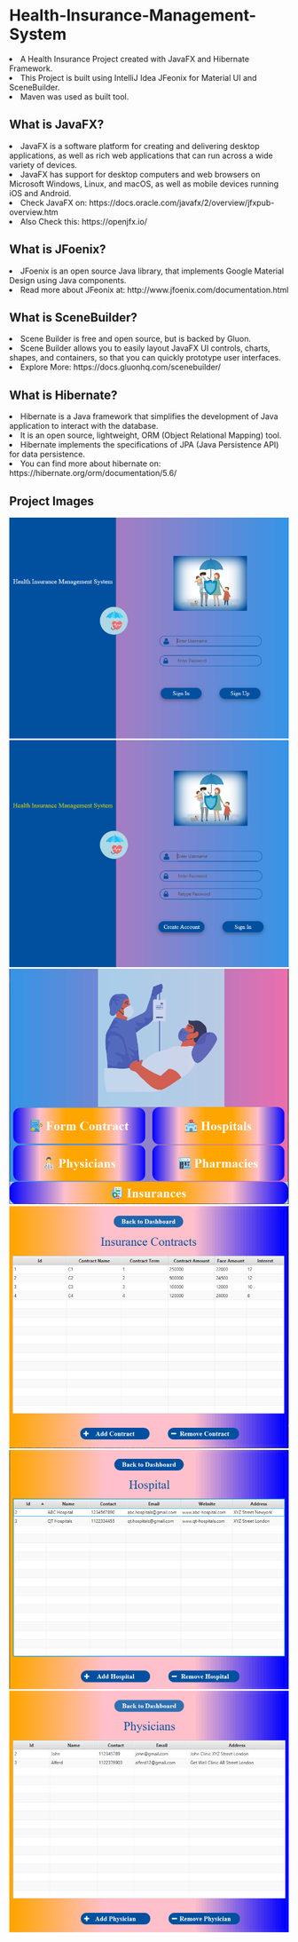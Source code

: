 # Health-Insurance-Management-System
<li> A Health Insurance Project created with JavaFX and Hibernate Framework.
<li> This Project is built using IntelliJ Idea JFeonix for Material UI and SceneBuilder.
<li> Maven was used as built tool.

## What is JavaFX?
<li> JavaFX is a software platform for creating and delivering desktop applications, as well as rich web applications that can run across a wide variety of devices.
<li> JavaFX has support for desktop computers and web browsers on Microsoft Windows, Linux, and macOS, as well as mobile devices running iOS and Android.
<li> Check JavaFX on: https://docs.oracle.com/javafx/2/overview/jfxpub-overview.htm
<li> Also Check this: https://openjfx.io/

## What is JFoenix?
<li> JFoenix is an open source Java library, that implements Google Material Design using Java components.
<li> Read more about JFeonix at: http://www.jfoenix.com/documentation.html

## What is SceneBuilder?
<li> Scene Builder is free and open source, but is backed by Gluon.
<li> Scene Builder allows you to easily layout JavaFX UI controls, charts, shapes, and containers, so that you can quickly prototype user interfaces.
<li> Explore More: https://docs.gluonhq.com/scenebuilder/

## What is Hibernate?
<li> Hibernate is a Java framework that simplifies the development of Java application to interact with the database.
<li> It is an open source, lightweight, ORM (Object Relational Mapping) tool.
<li> Hibernate implements the specifications of JPA (Java Persistence API) for data persistence.
<li> You can find more about hibernate on: https://hibernate.org/orm/documentation/5.6/

## Project Images

<img src="https://github.com/l33t-c0d3r-66/Health-Insurance-Management-System/blob/master/Screenshots/ss1.PNG">

<img src="https://github.com/l33t-c0d3r-66/Health-Insurance-Management-System/blob/master/Screenshots/ss2.PNG">

<img src="https://github.com/l33t-c0d3r-66/Health-Insurance-Management-System/blob/master/Screenshots/ss3.PNG">

<img src="https://github.com/l33t-c0d3r-66/Health-Insurance-Management-System/blob/master/Screenshots/ss4.PNG">

<img src="https://github.com/l33t-c0d3r-66/Health-Insurance-Management-System/blob/master/Screenshots/ss5.PNG">

<img src="https://github.com/l33t-c0d3r-66/Health-Insurance-Management-System/blob/master/Screenshots/ss6.PNG">




